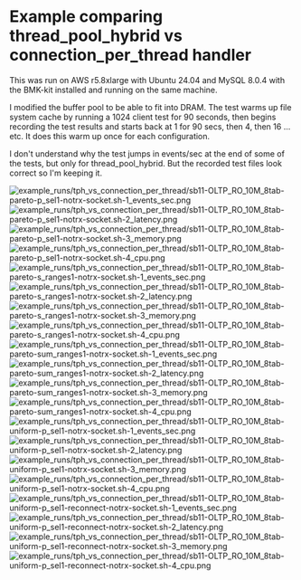 # Example comparing thread_pool_hybrid vs connection_per_thread handler

This was run on AWS r5.8xlarge with Ubuntu 24.04 and MySQL 8.0.4 with the BMK-kit installed and running on the same machine.

I modified the buffer pool to be able to fit into DRAM. The test warms up file system cache by running a 1024 client test for 90 seconds, then begins recording the test results and starts back at 1 for 90 secs, then 4, then 16 ... etc. It does this warm up once for each configuration.

I don't understand why the test jumps in events/sec at the end of some of the tests, but only for thread_pool_hybrid. But the recorded test files look correct so I'm keeping it.

![example_runs/tph_vs_connection_per_thread/sb11-OLTP_RO_10M_8tab-pareto-p_sel1-notrx-socket.sh-1_events_sec.png](example_runs/tph_vs_connection_per_thread/sb11-OLTP_RO_10M_8tab-pareto-p_sel1-notrx-socket.sh-1_events_sec.png)
![example_runs/tph_vs_connection_per_thread/sb11-OLTP_RO_10M_8tab-pareto-p_sel1-notrx-socket.sh-2_latency.png](example_runs/tph_vs_connection_per_thread/sb11-OLTP_RO_10M_8tab-pareto-p_sel1-notrx-socket.sh-2_latency.png)
![example_runs/tph_vs_connection_per_thread/sb11-OLTP_RO_10M_8tab-pareto-p_sel1-notrx-socket.sh-3_memory.png](example_runs/tph_vs_connection_per_thread/sb11-OLTP_RO_10M_8tab-pareto-p_sel1-notrx-socket.sh-3_memory.png)
![example_runs/tph_vs_connection_per_thread/sb11-OLTP_RO_10M_8tab-pareto-p_sel1-notrx-socket.sh-4_cpu.png](example_runs/tph_vs_connection_per_thread/sb11-OLTP_RO_10M_8tab-pareto-p_sel1-notrx-socket.sh-4_cpu.png)
![example_runs/tph_vs_connection_per_thread/sb11-OLTP_RO_10M_8tab-pareto-s_ranges1-notrx-socket.sh-1_events_sec.png](example_runs/tph_vs_connection_per_thread/sb11-OLTP_RO_10M_8tab-pareto-s_ranges1-notrx-socket.sh-1_events_sec.png)
![example_runs/tph_vs_connection_per_thread/sb11-OLTP_RO_10M_8tab-pareto-s_ranges1-notrx-socket.sh-2_latency.png](example_runs/tph_vs_connection_per_thread/sb11-OLTP_RO_10M_8tab-pareto-s_ranges1-notrx-socket.sh-2_latency.png)
![example_runs/tph_vs_connection_per_thread/sb11-OLTP_RO_10M_8tab-pareto-s_ranges1-notrx-socket.sh-3_memory.png](example_runs/tph_vs_connection_per_thread/sb11-OLTP_RO_10M_8tab-pareto-s_ranges1-notrx-socket.sh-3_memory.png)
![example_runs/tph_vs_connection_per_thread/sb11-OLTP_RO_10M_8tab-pareto-s_ranges1-notrx-socket.sh-4_cpu.png](example_runs/tph_vs_connection_per_thread/sb11-OLTP_RO_10M_8tab-pareto-s_ranges1-notrx-socket.sh-4_cpu.png)
![example_runs/tph_vs_connection_per_thread/sb11-OLTP_RO_10M_8tab-pareto-sum_ranges1-notrx-socket.sh-1_events_sec.png](example_runs/tph_vs_connection_per_thread/sb11-OLTP_RO_10M_8tab-pareto-sum_ranges1-notrx-socket.sh-1_events_sec.png)
![example_runs/tph_vs_connection_per_thread/sb11-OLTP_RO_10M_8tab-pareto-sum_ranges1-notrx-socket.sh-2_latency.png](example_runs/tph_vs_connection_per_thread/sb11-OLTP_RO_10M_8tab-pareto-sum_ranges1-notrx-socket.sh-2_latency.png)
![example_runs/tph_vs_connection_per_thread/sb11-OLTP_RO_10M_8tab-pareto-sum_ranges1-notrx-socket.sh-3_memory.png](example_runs/tph_vs_connection_per_thread/sb11-OLTP_RO_10M_8tab-pareto-sum_ranges1-notrx-socket.sh-3_memory.png)
![example_runs/tph_vs_connection_per_thread/sb11-OLTP_RO_10M_8tab-pareto-sum_ranges1-notrx-socket.sh-4_cpu.png](example_runs/tph_vs_connection_per_thread/sb11-OLTP_RO_10M_8tab-pareto-sum_ranges1-notrx-socket.sh-4_cpu.png)
![example_runs/tph_vs_connection_per_thread/sb11-OLTP_RO_10M_8tab-uniform-p_sel1-notrx-socket.sh-1_events_sec.png](example_runs/tph_vs_connection_per_thread/sb11-OLTP_RO_10M_8tab-uniform-p_sel1-notrx-socket.sh-1_events_sec.png)
![example_runs/tph_vs_connection_per_thread/sb11-OLTP_RO_10M_8tab-uniform-p_sel1-notrx-socket.sh-2_latency.png](example_runs/tph_vs_connection_per_thread/sb11-OLTP_RO_10M_8tab-uniform-p_sel1-notrx-socket.sh-2_latency.png)
![example_runs/tph_vs_connection_per_thread/sb11-OLTP_RO_10M_8tab-uniform-p_sel1-notrx-socket.sh-3_memory.png](example_runs/tph_vs_connection_per_thread/sb11-OLTP_RO_10M_8tab-uniform-p_sel1-notrx-socket.sh-3_memory.png)
![example_runs/tph_vs_connection_per_thread/sb11-OLTP_RO_10M_8tab-uniform-p_sel1-notrx-socket.sh-4_cpu.png](example_runs/tph_vs_connection_per_thread/sb11-OLTP_RO_10M_8tab-uniform-p_sel1-notrx-socket.sh-4_cpu.png)
![example_runs/tph_vs_connection_per_thread/sb11-OLTP_RO_10M_8tab-uniform-p_sel1-reconnect-notrx-socket.sh-1_events_sec.png](example_runs/tph_vs_connection_per_thread/sb11-OLTP_RO_10M_8tab-uniform-p_sel1-reconnect-notrx-socket.sh-1_events_sec.png)
![example_runs/tph_vs_connection_per_thread/sb11-OLTP_RO_10M_8tab-uniform-p_sel1-reconnect-notrx-socket.sh-2_latency.png](example_runs/tph_vs_connection_per_thread/sb11-OLTP_RO_10M_8tab-uniform-p_sel1-reconnect-notrx-socket.sh-2_latency.png)
![example_runs/tph_vs_connection_per_thread/sb11-OLTP_RO_10M_8tab-uniform-p_sel1-reconnect-notrx-socket.sh-3_memory.png](example_runs/tph_vs_connection_per_thread/sb11-OLTP_RO_10M_8tab-uniform-p_sel1-reconnect-notrx-socket.sh-3_memory.png)
![example_runs/tph_vs_connection_per_thread/sb11-OLTP_RO_10M_8tab-uniform-p_sel1-reconnect-notrx-socket.sh-4_cpu.png](example_runs/tph_vs_connection_per_thread/sb11-OLTP_RO_10M_8tab-uniform-p_sel1-reconnect-notrx-socket.sh-4_cpu.png)
